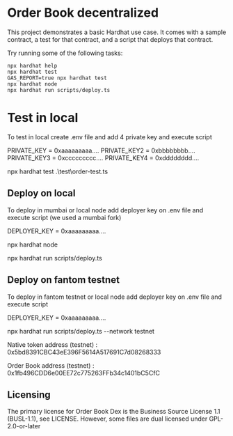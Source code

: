 # Order Book decentralized

This project demonstrates a basic Hardhat use case. It comes with a sample contract, a test for that contract, and a script that deploys that contract.

Try running some of the following tasks:

```shell
npx hardhat help
npx hardhat test
GAS_REPORT=true npx hardhat test
npx hardhat node
npx hardhat run scripts/deploy.ts
```
# Test in local
To test in local create .env file and add 4 private key and execute script

PRIVATE_KEY = 0xaaaaaaaaa....
PRIVATE_KEY2 = 0xbbbbbbbb....
PRIVATE_KEY3 = 0xccccccccc....
PRIVATE_KEY4 = 0xdddddddd....

npx hardhat test .\test\order-test.ts
## Deploy on local
To deploy in mumbai or local node add deployer key on .env file and execute script (we used a mumbai fork)

DEPLOYER_KEY = 0xaaaaaaaaa....

npx hardhat node

npx hardhat run scripts/deploy.ts
## Deploy on fantom testnet
To deploy in fantom testnet or local node add deployer key on .env file and execute script

DEPLOYER_KEY = 0xaaaaaaaaa....

npx hardhat run scripts/deploy.ts --network testnet

Native token address (testnet) : 0x5bd8391CBC43eE396F5614A517691C7d08268333

Order Book address (testnet) : 0x1fb496CDD6e00EE72c775263FFb34c1401bC5CfC

## Licensing

The primary license for Order Book Dex is the Business Source License 1.1 (BUSL-1.1), see LICENSE. However, some files are dual licensed under GPL-2.0-or-later
